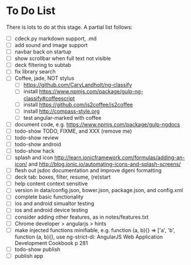 To Do List
==========

There is lots to do at this stage. A partial list follows:

- [ ] cdeck.py markdown support, .md
- [ ] add sound and image support
- [ ] navbar back on startup
- [ ] show scrollbar when full text not visible
- [ ] deck filtering to subtab
- [ ] fix library search
- [ ] Coffee, jade, NOT stylus
	- [ ] https://github.com/CaryLandholt/ng-classify
	- [ ] install https://www.npmjs.com/package/gulp-ng-classify#coffeescript
	- [ ] install https://github.com/js2coffee/js2coffee
	- [ ] install http://compass-style.org
	- [ ] test angular-marked with coffee
- [ ] document code, e.g. https://www.npmjs.com/package/gulp-ngdocs
- [ ] todo-show TODO, FIXME, and XXX (remove me)
- [ ] todo-show review
- [ ] todo-show android
- [ ] todo-show hack
- [ ] splash and icon http://learn.ionicframework.com/formulas/adding-an-icon/ and  http://blog.ionic.io/automating-icons-and-splash-screens/
- [ ] flesh out jsdoc documentation and improve dgeni formatting
- [ ] deck tab: boxes, filter, resume, (re)start
- [ ] help content context sensitive
- [ ] version in data/config.json, bower.json, package.json, and config.xml
- [ ] complete basic functionality
- [ ] ios and android simualtor testing
- [ ] ios and android device testing
- [ ] consider adding other features, as in notes/features.txt
- [ ] Chrome developer > angularjs > hints
- [ ] make injected functions minifiable, e.g. function (a, b){} => ['a', 'b', function (a, b){}, use ng-strict-di: AngularJS Web Application Development Cookbook p 281
- [ ] todo-show publish
- [ ] publish app
